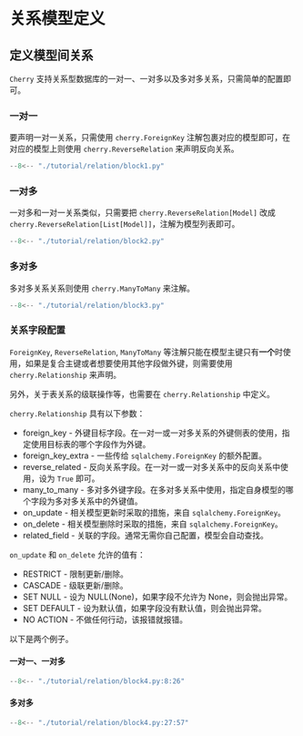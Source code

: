 # 关系模型定义

## 定义模型间关系

`Cherry` 支持关系型数据库的一对一、一对多以及多对多关系，只需简单的配置即可。

### 一对一

要声明一对一关系，只需使用 `cherry.ForeignKey` 注解包裹对应的模型即可，在对应的模型上则使用 `cherry.ReverseRelation` 来声明反向关系。

```python hl_lines="11 19"
--8<-- "./tutorial/relation/block1.py"
```

### 一对多

一对多和一对一关系类似，只需要把 `cherry.ReverseRelation[Model]` 改成 `cherry.ReverseRelation[List[Model]]`，注解为模型列表即可。

```python hl_lines="11 19"
--8<-- "./tutorial/relation/block2.py"
```

### 多对多

多对多关系关系则使用 `cherry.ManyToMany` 来注解。

```python hl_lines="9 17"
--8<-- "./tutorial/relation/block3.py"
```

### 关系字段配置

`ForeignKey`, `ReverseRelation`, `ManyToMany` 等注解只能在模型主键只有**一个**时使用，如果是复合主键或者想要使用其他字段做外键，则需要使用 `cherry.Relationship` 来声明。

另外，关于表关系的级联操作等，也需要在 `cherry.Relationship` 中定义。

`cherry.Relationship` 具有以下参数：

- foreign_key - 外键目标字段。在一对一或一对多关系的外键侧表的使用，指定使用目标表的哪个字段作为外键。
- foreign_key_extra - 一些传给 `sqlalchemy.ForeignKey` 的额外配置。
- reverse_related - 反向关系字段。在一对一或一对多关系中的反向关系中使用，设为 `True` 即可。
- many_to_many - 多对多外键字段。在多对多关系中使用，指定自身模型的哪个字段为多对多关系中的外键值。
- on_update - 相关模型更新时采取的措施，来自 `sqlalchemy.ForeignKey`。
- on_delete - 相关模型删除时采取的措施，来自 `sqlalchemy.ForeignKey`。
- related_field - 关联的字段。通常无需你自己配置，模型会自动查找。

`on_update` 和 `on_delete` 允许的值有：

- RESTRICT - 限制更新/删除。
- CASCADE - 级联更新/删除。
- SET NULL - 设为 NULL(None)，如果字段不允许为 None，则会抛出异常。
- SET DEFAULT - 设为默认值，如果字段没有默认值，则会抛出异常。
- NO ACTION - 不做任何行动，该报错就报错。

以下是两个例子。

#### 一对一、一对多

```python hl_lines="4 17"
--8<-- "./tutorial/relation/block4.py:8:26"
```

#### 多对多

```python hl_lines="5 19"
--8<-- "./tutorial/relation/block4.py:27:57"
```
